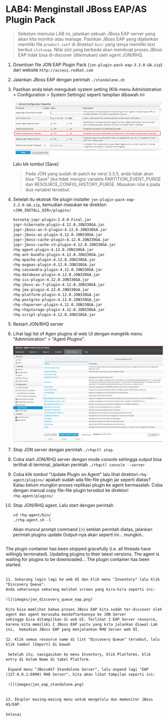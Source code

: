 # LAB4: Menginstall JBoss EAP/AS Plugin Pack


> Sebelum memulai LAB ini, jalankan sebuah JBoss EAP server yang akan kita monitor atau manage.
> Pastikan JBoss EAP yang dijalankan memiliki file `product.conf` di direktori `bin/` yang isinya memiliki text berikut 
> `slot=eap`. Nilai slot yang berbeda akan membuat proses JBoss EAP tidak bisa di-discover (ditemukan) oleh agent JON/RHQ.

1. Downloan file JON EAP Plugin Pack (`jon-plugin-pack-eap-3.3.0.GA.zip`) dari website `http://access.redhat.com`

2. Jalankan JBoss EAP dengan perintah `./standalone.sh`

3. Pastikan anda telah mengubah system setting (Klik menu Administration > Configuration > System Settings) seperti tampilan dibawah ini

   ![](images/jon_enable_experimental_features.png)


   Lalu kik tombol [Save]

   > Pada JON yang sudah di-patch ke versi 3.3.5, anda tidak akan bisa "Save" jika tidak mengisi variable PARTITION_EVENT_PURGE dan 
   > RESOURCE_CONFIG_HISTORY_PURGE. Masukan nilai `0` pada dua variabel tersebut.

4. Setelah itu ekstrak file plugin installer `jon-plugin-pack-eap-3.3.0.GA.zip`, kemudian masukan ke direktori `<JON_INSTALL_DIR>/plugins/`

   ```
   hornetq-jopr-plugin-2.0.0.Final.jar
   jopr-hibernate-plugin-4.12.0.JON330GA.jar
   jopr-jboss-as-5-plugin-4.12.0.JON330GA.jar
   jopr-jboss-as-plugin-4.12.0.JON330GA.jar
   jopr-jboss-cache-plugin-4.12.0.JON330GA.jar
   jopr-jboss-cache-v3-plugin-4.12.0.JON330GA.jar
   rhq-agent-plugin-4.12.0.JON330GA.jar
   rhq-ant-bundle-plugin-4.12.0.JON330GA.jar
   rhq-apache-plugin-4.12.0.JON330GA.jar
   rhq-augeas-plugin-4.12.0.JON330GA.jar
   rhq-cassandra-plugin-4.12.0.JON330GA.jar
   rhq-database-plugin-4.12.0.JON330GA.jar
   rhq-iis-plugin-4.12.0.JON330GA.jar
   rhq-jboss-as-7-plugin-4.12.0.JON330GA.jar
   rhq-jmx-plugin-4.12.0.JON330GA.jar
   rhq-platform-plugin-4.12.0.JON330GA.jar
   rhq-postgres-plugin-4.12.0.JON330GA.jar
   rhq-rhqserver-plugin-4.12.0.JON330GA.jar
   rhq-rhqstorage-plugin-4.12.0.JON330GA.jar
   rhq-script-plugin-4.12.0.JON330GA.jar
   ```

5. Restart JON/RHQ server

6. Lihat lagi list of Agen plugins di web UI dengan mengklik menu "Administration" > "Agent Plugins". 

   ![image](images/jon_agent_plugins.png)

7. Stop JON server dengan  perintah `./rhqctl stop`.

8. Coba start JON/RHQ server dengan mode console sehingga output bisa terlihat di terminal, jalankan perintah `./rhqctl console --server`

9. Coba klik tombol "Update Plugin on Agent" lalu lihat direktori `rhq-agent/plugins/` apakah sudah ada file-file plugin jar seperti diatas? 
   Kalau belum mungkin proses replikasi plugin ke agent bermasalah. Coba dengan manual copy file-file plugin tersebut ke direktori  
`rhq-agent/plugins/`


10. Stop JON/RHQ agent. Lalu start dengan perintah 

    ```
    cd rhq-agent/bin/
    ./rhq-agent.sh -l
    ```

    Akan muncul  prompt command (>) setelah perintah diatas, jalankan perintah plugins update
    Output-nya akan seperti ini... mungkin..

    ```
   The plugin container has been stopped gracefully (i.e. all threads have willingly terminated).
   Updating plugins to their latest versions.
   The agent is waiting for plugins to be downloaded...
   The plugin container has been started.
   ```

11. Sekarang login lagi ke web UI dan klik menu "Inventory" lalu klik "Discovery Queue".
   Anda seharusnya sekarang melihat screen yang kira-kira seperti ini:
   
   ![](images/jon_discovery_queue_eap.png)

   Kita bisa memlihat bahwa proses JBoss EAP kita sudah ter-discover oleh agent dan agent berusaha mendaftarkannya ke JON Server 
   sehingga bisa ditampilkan di web UI. Terlihat 2 EAP Server resource, karena kita memiliki 2 JBoss EAP yaitu yang kita jalankan diawal Lab ini,  kemudian JBoss EAP yang menjalankan RHQ Server web UI.

12. Klik semua resource name di list "Discovery Queue" tersebut, lalu klik tombol [Import] di bawah

    Setelah itu, navigasikan ke menu Inventory, klik Platforms, klik entry di kolom Name di tabel Platform. 
    
    Expand menu "JBossAS7 Standalone Server", lalu expand lagi "EAP (127.0.0.1:6990) RHQ Server", kita akan lihat tampilan seperti ini:
    
    ![](images/jon_eap_standalone.png)


13. Eksplor masing-masing menu untuk mengelola dan memonitor JBoss AS/EAP.

Selesai
